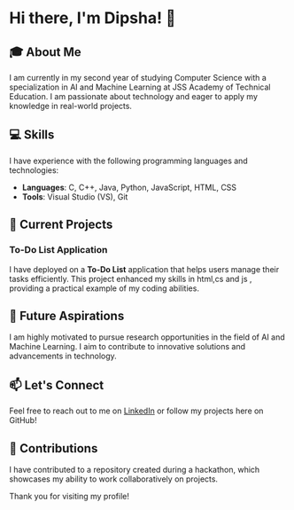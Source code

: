 # Hi there, I'm Dipsha! 👋

## 🎓 About Me
I am currently in my second year of studying Computer Science with a specialization in AI and Machine Learning at JSS Academy of Technical Education. 
I am passionate about technology and eager to apply my knowledge in real-world projects.

## 💻 Skills
I have experience with the following programming languages and technologies:
- **Languages**: C, C++, Java, Python, JavaScript, HTML, CSS
- **Tools**: Visual Studio (VS), Git

## 🌱 Current Projects
### To-Do List Application
I have deployed on a **To-Do List** application that helps users manage their tasks efficiently. 
This project  enhanced my skills in html,cs and js , providing a practical example of my coding abilities.

## 🌟 Future Aspirations
I am highly motivated to pursue research opportunities in the field of AI and Machine Learning. I aim to contribute to innovative solutions and advancements in technology.

## 📫 Let's Connect
Feel free to reach out to me on [LinkedIn](https://www.linkedin.com/in/dipsha-das-233b18290/) or follow my projects here on GitHub!

## 🚀 Contributions
I have contributed to a repository created during a hackathon, which showcases my ability to work collaboratively on projects.

Thank you for visiting my profile!
